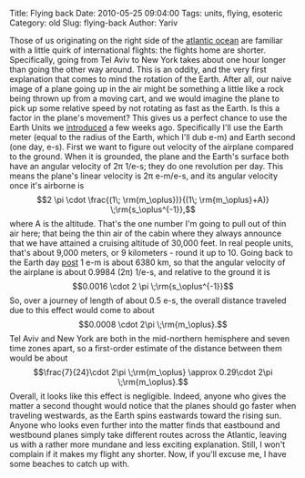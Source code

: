 Title: Flying back
Date: 2010-05-25 09:04:00
Tags: units, flying, esoteric
Category: old
Slug: flying-back
Author: Yariv


Those of us originating on the right side of the [atlantic
ocean](http://maps.google.com/maps?f=q&source=s_q&hl=en&geocode=&q=Atlantic+Ocean&sll=39.368279,-9.316406&sspn=57.758311,144.316406&dirflg=w&ie=UTF8&hq=&hnear=Atlantic+Ocean&ll=37.857507,-22.675781&spn=62.051619,144.316406&z=3)
are familiar with a little quirk of international flights: the flights
home are shorter. Specifically, going from Tel Aviv to New York takes
about one hour longer than going the other way around. This is an
oddity, and the very first explanation that comes to mind the rotation
of the Earth. After all, our naive image of a plane going up in the air
might be something a little like a rock being thrown up from a moving
cart, and we would imagine the plane to pick up some relative speed by
not rotating as fast as the Earth. Is this a factor in the plane's
movement? This gives us a perfect chance to use the Earth Units we
[introduced](http://thevirtuosi.blogspot.com/2010/04/earth-day-earth-units.html)
a few weeks ago. Specifically I'll use the Earth meter (equal to the
radius of the Earth, which I'll dub e-m) and Earth second (one day,
e-s). First we want to figure out velocity of the airplane compared to
the ground. When it is grounded, the plane and the Earth's surface both
have an angular velocity of 2π 1/e-s; they do one revolution per day.
This means the plane's linear velocity is 2π e-m/e-s, and its angular
velocity once it's airborne is $$2 \pi \cdot \frac{(1\;
\rm{m_\oplus})}{(1\; \rm{m_\oplus}+A)}
\;\rm{s_\oplus^{-1}},$$ where A is the altitude. That's the one
number I'm going to pull out of thin air here; that being the thin air
of the cabin where they always announce that we have attained a cruising
altitude of 30,000 feet. In real people units, that's about 9,000
meters, or 9 kilometers - round it up to 10. Going back to the Earth day
[post](http://thevirtuosi.blogspot.com/2010/04/earth-day-earth-units.html)
1 e-m is about 6380 km, so that the angular velocity of the airplane is
about 0.9984 (2π) 1/e-s, and relative to the ground it is $$0.0016
\cdot 2 \pi \;\rm{s_\oplus^{-1}}$$ So, over a journey of length
of about 0.5 e-s, the overall distance traveled due to this effect would
come to about $$0.0008 \cdot 2\pi \;\rm{m_\oplus}.$$ Tel Aviv and
New York are both in the mid-northern hemisphere and seven time zones
apart, so a first-order estimate of the distance between them would be
about $$\frac{7}{24}\cdot 2\pi \;\rm{m_\oplus} \approx
0.29\cdot 2\pi \;\rm{m_\oplus}.$$ Overall, it looks like this
effect is negligible. Indeed, anyone who gives the matter a second
thought would notice that the planes should go faster when traveling
westwards, as the Earth spins eastwards toward the rising sun. Anyone
who looks even further into the matter finds that eastbound and
westbound planes simply take different routes across the Atlantic,
leaving us with a rather more mundane and less exciting explanation.
Still, I won't complain if it makes my flight any shorter. Now, if
you'll excuse me, I have some beaches to catch up with.
